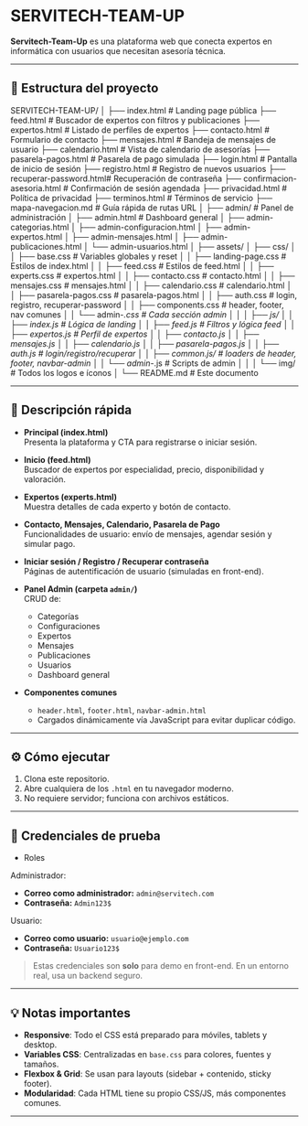 # SERVITECH-TEAM-UP

**Servitech-Team-Up** es una plataforma web que conecta expertos en informática con usuarios que necesitan asesoría técnica.

---

## 📂 Estructura del proyecto
SERVITECH-TEAM-UP/
│
├── index.html # Landing page pública
├── feed.html # Buscador de expertos con filtros y publicaciones 
├── expertos.html # Listado de perfiles de expertos
├── contacto.html # Formulario de contacto
├── mensajes.html # Bandeja de mensajes de usuario
├── calendario.html # Vista de calendario de asesorías
├── pasarela-pagos.html # Pasarela de pago simulada
├── login.html # Pantalla de inicio de sesión
├── registro.html # Registro de nuevos usuarios
├── recuperar-password.html# Recuperación de contraseña
├── confirmacion-asesoria.html # Confirmación de sesión agendada
├── privacidad.html # Política de privacidad
├── terminos.html # Términos de servicio
├── mapa-navegacion.md # Guía rápida de rutas URL
│
├── admin/ # Panel de administración
│ ├── admin.html # Dashboard general
│ ├── admin-categorias.html
│ ├── admin-configuracion.html
│ ├── admin-expertos.html
│ ├── admin-mensajes.html
│ ├── admin-publicaciones.html
│ └── admin-usuarios.html
│
├── assets/
│ ├── css/
│ │ ├── base.css # Variables globales y reset
│ │ ├── landing-page.css # Estilos de index.html
│ │ ├── feed.css # Estilos de feed.html
│ │ ├── experts.css # expertos.html
│ │ ├── contacto.css # contacto.html
│ │ ├── mensajes.css # mensajes.html
│ │ ├── calendario.css # calendario.html
│ │ ├── pasarela-pagos.css # pasarela-pagos.html
│ │ ├── auth.css # login, registro, recuperar-password
│ │ ├── components.css # header, footer, nav comunes
│ │ └── admin-*.css # Cada sección admin
│ │
│ ├── js/
│ │ ├── index.js # Lógica de landing
│ │ ├── feed.js # Filtros y lógica feed
│ │ ├── expertos.js # Perfil de expertos
│ │ ├── contacto.js
│ │ ├── mensajes.js
│ │ ├── calendario.js
│ │ ├── pasarela-pagos.js
│ │ ├── auth.js # login/registro/recuperar
│ │ ├── common.js/ # loaders de header, footer, navbar-admin
│ │ └── admin-*.js # Scripts de admin
│ │
│ └── img/ # Todos los logos e íconos
│
└── README.md # Este documento

---

## 🎯 Descripción rápida

- **Principal (index.html)**  
  Presenta la plataforma y CTA para registrarse o iniciar sesión.

- **Inicio (feed.html)**  
  Buscador de expertos por especialidad, precio, disponibilidad y valoración.

- **Expertos (experts.html)**  
  Muestra detalles de cada experto y botón de contacto.

- **Contacto, Mensajes, Calendario, Pasarela de Pago**  
  Funcionalidades de usuario: envío de mensajes, agendar sesión y simular pago.

- **Iniciar sesión / Registro / Recuperar contraseña**  
  Páginas de autentificación de usuario (simuladas en front-end).

- **Panel Admin (carpeta `admin/`)**  
  CRUD de:
  - Categorías  
  - Configuraciones  
  - Expertos  
  - Mensajes  
  - Publicaciones  
  - Usuarios  
  + Dashboard general

- **Componentes comunes**  
  - `header.html`, `footer.html`, `navbar-admin.html`  
  - Cargados dinámicamente vía JavaScript para evitar duplicar código.

---

## ⚙️ Cómo ejecutar

1. Clona este repositorio.
2. Abre cualquiera de los `.html` en tu navegador moderno.
3. No requiere servidor; funciona con archivos estáticos.

---

## 🔑 Credenciales de prueba
- Roles

Administrador:
- **Correo como administrador:** `admin@servitech.com`  
- **Contraseña:** `Admin123$`

Usuario:
- **Correo como usuario:** `usuario@ejemplo.com`  
- **Contraseña:** `Usuario123$`

> Estas credenciales son **solo** para demo en front-end. En un entorno real, usa un backend seguro.

---

## 💡 Notas importantes

- **Responsive**: Todo el CSS está preparado para móviles, tablets y desktop.  
- **Variables CSS**: Centralizadas en `base.css` para colores, fuentes y tamaños.  
- **Flexbox & Grid**: Se usan para layouts (sidebar + contenido, sticky footer).  
- **Modularidad**: Cada HTML tiene su propio CSS/JS, más componentes comunes.

---



